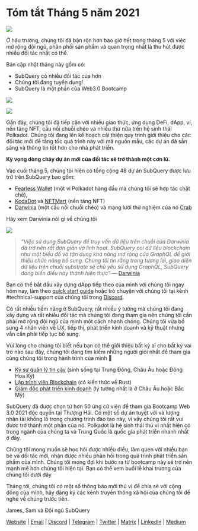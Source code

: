 # Tóm tắt Tháng 5 năm 2021

![](https://miro.medium.com/max/1400/1*5E_eIJBTvHI7W24ib_Syvw.png)

Ở hậu trường, chúng tôi đã bận rộn hơn bao giờ hết trong tháng 5 với việc mở rộng đội ngũ, phân phối sản phẩm và quan trọng nhất là thu hút được nhiều đối tác nhất có thể.

Bản cập nhật tháng này gồm có:

- SubQuery có nhiều đối tác của hơn
- Chúng tôi đang tuyển dụng!
- SubQuery là một phần của Web3.0 Bootcamp

![](https://miro.medium.com/freeze/max/60/1*bFOaBnLZUfhRxiQa7fjbwA.gif?q=20)

![](https://miro.medium.com/max/640/1*bFOaBnLZUfhRxiQa7fjbwA.gif)

Gần đây, chúng tôi đã tiếp cận với nhiều giao thức, ứng dụng DeFi, dApp, ví, nền tảng NFT, cầu nối chuỗi chéo và nhiều thứ nữa trên hệ sinh thái Polkadot. Chúng tôi đang lên kế hoạch cải thiện quy trình giới thiệu cho các đối tác mới để tăng tốc quá trình này với mã nguồn mẫu, các dự án đã sẵn sàng và thông tin tốt hơn cho nhà phát triển.

**Kỳ vọng dòng chảy dự án mới của đối tác sẽ trở thành một cơn lũ.**

Vào cuối tháng 5, chúng tôi hiện có tổng cộng 48 dự án SubQuery được lưu trữ trên SubQuery bao gồm:

- [Fearless Wallet](https://fearlesswallet.io/) (một ví Polkadot hàng đầu mà chúng tôi sẽ hợp tác chặt chẽ),
- [KodaDot](https://kodadot.xyz/) và [NFTMart](https://www.nftmart.io/) (nền tảng NFT)
- [Darwinia](https://explorer.subquery.network/subquery/darwinia-network/darwinia) (một cầu nối chuỗi chéo) và mạng lưới thử nghiệm của nó [Crab](https://explorer.subquery.network/subquery/wuminzhe/crab)

Hãy xem Darwinia nói gì về chúng tôi

![](https://miro.medium.com/max/1400/0*Bc8P3mcH6rz-KtT0)

> _“Việc sử dụng SubQuery để truy vấn dữ liệu trên chuỗi của Darwinia đã trở nên rất đơn giản và linh hoạt. SubQuery coi dữ liệu blockchain như một biểu đồ và tận dụng khả năng mở rộng của GraphQL để giới thiệu chức năng bổ sung. Chúng tôi tin rằng trong tương lai, giao diện dữ liệu trên chuỗi substrate sẽ chủ yếu sử dụng GraphQL, SubQuery đang biến điều này thành hiện thực”_ — [Darwinia](../customer_announcements/20210528-Darwinias-Network-Data-is-Now-Available-for-Free-on-SubQuery.md)

Bạn có thể bắt đầu xây dựng dApp tiếp theo của mình với chúng tôi ngay hôm nay, làm theo [quick start guide](https://doc.subquery.network/quickstart.html) hoặc trò chuyện với chúng tôi tại kênh #technical-support của chúng tôi trong [Discord](https://discord.com/invite/78zg8aBSMG).

Có rất nhiều tiềm năng ở SubQuery, rất nhiều ý tưởng mà chúng tôi đang xây dựng và rất nhiều đối tác mà chúng tôi đang tham gia nên chúng tôi cần phải mở rộng đội ngũ của mình một cách nhanh chóng. Chúng tôi vừa bổ sung 4 nhân viên về UX, tiếp thị, phát triển kinh doanh và kỹ thuật nhưng vẫn cần phải tiếp tục bổ sung.

Vui lòng cho chúng tôi biết nếu bạn có thể giới thiệu bất kỳ ai cho bất kỳ vai trò nào sau đây, chúng tôi đang tìm kiếm những người giỏi nhất để tham gia cùng chúng tôi trong hành trình của mình 🚀

- [Kỹ sư quản lý tin cậy](https://dash.recooty.com/openings/details/e44cf9762b402f5d8b5bc36f60304a15) (sinh sống tại Trung Đông, Châu Âu hoặc Đông Hoa Kỳ)
- [Lập trình viên Blockchain](https://dash.recooty.com/openings/details/9578a63fbe545bd82cc5bbe749636af1) (có kiến ​​thức về Rust)
- [Giám đốc phát triển kinh doanh](https://rcty.co/3coJPrV) (lý tưởng nhất là ở Châu Âu hoặc Bắc Mỹ)

SubQuery đã được chọn từ hơn 50 ứng cử viên để tham gia Bootcamp Web 3.0 2021 độc quyền tại Thượng Hải. Có một số dự án tuyệt vời và lượng nhân tài khổng lồ trong chương trình đào tạo này, vì vậy chúng tôi rất vui được trở thành một phần của nó. Polkadot là hệ sinh thái thú vị nhất hiện có trong ngành của chúng ta và Trung Quốc là quốc gia phát triển nhanh nhất ở đây.

Chúng tôi mong muốn sẽ học hỏi được nhiều điều, làm quen với nhiều bạn bè và đối tác mới, nhận được nhiều phản hồi trong quá trình phát triển sản phẩm của mình. Chúng tôi mong đợi khi bước ra từ bootcamp này sẽ trở nên mạnh mẽ hơn chúng tôi hiện tại. Bạn có thể xem buổi lễ khai trương của chúng tôi dưới đây

Tháng tới, chúng tôi có một số thông báo mới thú vị để chia sẻ với cộng đồng của mình, hãy đăng ký các kênh truyền thông xã hội của chúng tôi để nghe về chúng trước tiên.

James, Sam và Đội ngũ SubQuery

[Website](https://subquery.network/) | [Email](mailto:hello@subquery.network) | [Discord](https://discord.com/invite/78zg8aBSMG) | [Telegram](https://t.me/subquerynetwork) | [Twitter](https://twitter.com/subquerynetwork) | [Matrix](https://matrix.to/#/#subquery:matrix.org) | [LinkedIn](https://www.linkedin.com/company/subquery) | [Medium](https://subquery.medium.com/)
